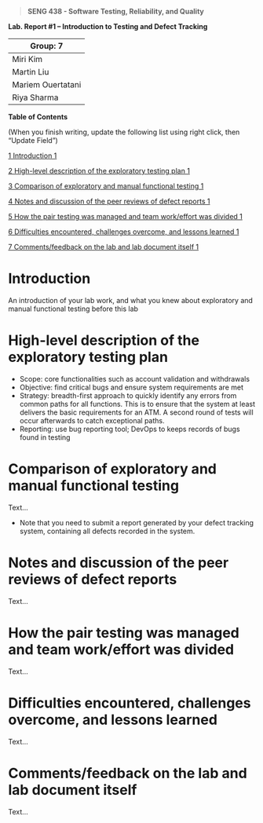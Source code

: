 >   **SENG 438 - Software Testing, Reliability, and Quality**

**Lab. Report \#1 – Introduction to Testing and Defect Tracking**

| Group: 7      |
|-----------------|
| Miri Kim                |   
| Martin Liu              |   
| Mariem Ouertatani               |   
| Riya Sharma                |   


**Table of Contents**

(When you finish writing, update the following list using right click, then
“Update Field”)

[1 Introduction	1](#_Toc439194677)

[2 High-level description of the exploratory testing plan	1](#_Toc439194678)

[3 Comparison of exploratory and manual functional testing	1](#_Toc439194679)

[4 Notes and discussion of the peer reviews of defect reports	1](#_Toc439194680)

[5 How the pair testing was managed and team work/effort was
divided	1](#_Toc439194681)

[6 Difficulties encountered, challenges overcome, and lessons
learned	1](#_Toc439194682)

[7 Comments/feedback on the lab and lab document itself	1](#_Toc439194683)

# Introduction

An introduction of your lab work, and what you knew about exploratory and manual
functional testing before this lab

# High-level description of the exploratory testing plan

- Scope: core functionalities such as account validation and withdrawals
- Objective: find critical bugs and ensure system requirements are met
- Strategy: breadth-first approach to quickly identify any errors from common paths for all functions. This is to ensure that the system at least delivers the basic requirements for an ATM. A second round of tests will occur afterwards to catch exceptional paths.
- Reporting: use bug reporting tool; DevOps to keeps records of bugs found in testing

# Comparison of exploratory and manual functional testing

Text…

-   Note that you need to submit a report generated by your defect tracking
    system, containing all defects recorded in the system.

# Notes and discussion of the peer reviews of defect reports

Text…

# How the pair testing was managed and team work/effort was divided 

Text…

# Difficulties encountered, challenges overcome, and lessons learned

Text…

# Comments/feedback on the lab and lab document itself

Text…
